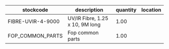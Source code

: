 |stockcode|description|quantity|location|
|---------|-----------|--------|--------|
|FIBRE-UVIR-4-9000|UV/IR Fibre, 1.25 x 10, 9M long|1.00||
|FOP_COMMON_PARTS|Fop common parts|1.00||
